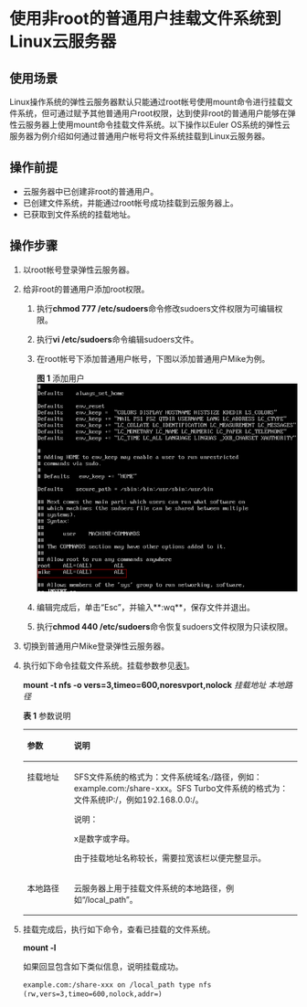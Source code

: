 # 使用非root的普通用户挂载文件系统到Linux云服务器<a name="sfs_01_0100"></a>

## 使用场景<a name="section15512154184412"></a>

Linux操作系统的弹性云服务器默认只能通过root帐号使用mount命令进行挂载文件系统，但可通过赋予其他普通用户root权限，达到使非root的普通用户能够在弹性云服务器上使用mount命令挂载文件系统。以下操作以Euler OS系统的弹性云服务器为例介绍如何通过普通用户帐号将文件系统挂载到Linux云服务器。

## 操作前提<a name="section1689695774314"></a>

-   云服务器中已创建非root的普通用户。
-   已创建文件系统，并能通过root帐号成功挂载到云服务器上。
-   已获取到文件系统的挂载地址。

## 操作步骤<a name="section72201550134310"></a>

1.  以root帐号登录弹性云服务器。
2.  给非root的普通用户添加root权限。
    1.  执行**chmod 777 /etc/sudoers**命令修改sudoers文件权限为可编辑权限。
    2.  执行**vi /etc/sudoers**命令编辑sudoers文件。
    3.  在root帐号下添加普通用户帐号，下图以添加普通用户Mike为例。

        **图 1**  添加用户<a name="fig1615624682112"></a>  
        ![](figures/添加用户.png "添加用户")

    4.  编辑完成后，单击“Esc”，并输入**:wq**，保存文件并退出。
    5.  执行**chmod 440 /etc/sudoers**命令恢复sudoers文件权限为只读权限。

3.  切换到普通用户Mike登录弹性云服务器。
4.  执行如下命令挂载文件系统。挂载参数参见[表1](#table0741121164416)。

    **mount -t nfs -o vers=3,timeo=600,noresvport,nolock** _挂载地址_ _本地路径_

    **表 1**  参数说明

    <a name="table0741121164416"></a>
    <table><thead align="left"><tr id="row97431121124411"><th class="cellrowborder" valign="top" width="17.080000000000002%" id="mcps1.2.3.1.1"><p id="p188663294473"><a name="p188663294473"></a><a name="p188663294473"></a>参数</p>
    </th>
    <th class="cellrowborder" valign="top" width="82.92%" id="mcps1.2.3.1.2"><p id="p186592974715"><a name="p186592974715"></a><a name="p186592974715"></a>说明</p>
    </th>
    </tr>
    </thead>
    <tbody><tr id="row074372114417"><td class="cellrowborder" valign="top" width="17.080000000000002%" headers="mcps1.2.3.1.1 "><p id="p13301182412477"><a name="p13301182412477"></a><a name="p13301182412477"></a>挂载地址</p>
    </td>
    <td class="cellrowborder" valign="top" width="82.92%" headers="mcps1.2.3.1.2 "><p id="p173036243476"><a name="p173036243476"></a><a name="p173036243476"></a>SFS文件系统的格式为：文件系统域名:/路径，例如：example.com:/share-xxx。SFS Turbo文件系统的格式为：文件系统IP:/，例如192.168.0.0:/。</p>
    <div class="note" id="note1931112414478"><a name="note1931112414478"></a><a name="note1931112414478"></a><span class="notetitle"> 说明： </span><div class="notebody"><p id="p12312112413478"><a name="p12312112413478"></a><a name="p12312112413478"></a>x是数字或字母。</p>
    <p id="p203122243478"><a name="p203122243478"></a><a name="p203122243478"></a>由于挂载地址名称较长，需要拉宽该栏以便完整显示。</p>
    </div></div>
    </td>
    </tr>
    <tr id="row125621115134717"><td class="cellrowborder" valign="top" width="17.080000000000002%" headers="mcps1.2.3.1.1 "><p id="p1118632112125"><a name="p1118632112125"></a><a name="p1118632112125"></a>本地路径</p>
    </td>
    <td class="cellrowborder" valign="top" width="82.92%" headers="mcps1.2.3.1.2 "><p id="p10186182112124"><a name="p10186182112124"></a><a name="p10186182112124"></a>云服务器上用于挂载文件系统的本地路径，例如<span class="filepath" id="filepath15191192121212"><a name="filepath15191192121212"></a><a name="filepath15191192121212"></a>“/local_path”</span>。</p>
    </td>
    </tr>
    </tbody>
    </table>

5.  挂载完成后，执行如下命令，查看已挂载的文件系统。

    **mount -l**

    如果回显包含如下类似信息，说明挂载成功。

    ```
    example.com:/share-xxx on /local_path type nfs (rw,vers=3,timeo=600,nolock,addr=)
    ```


